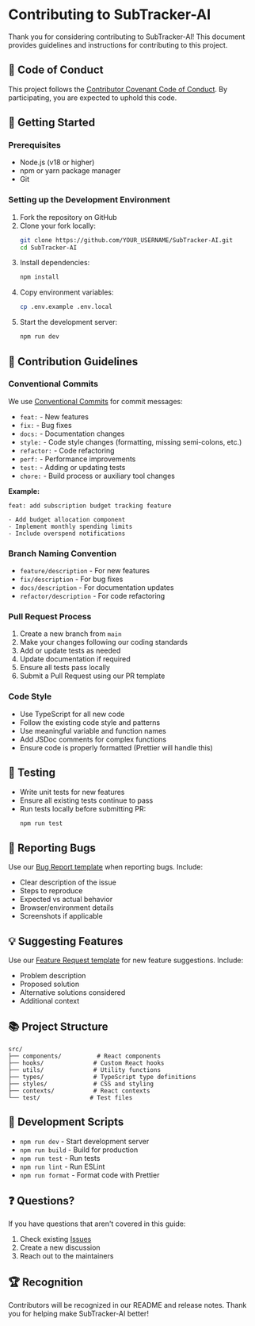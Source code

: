 # Contributing to SubTracker-AI

Thank you for considering contributing to SubTracker-AI! This document provides guidelines and instructions for contributing to this project.

## 🤝 Code of Conduct

This project follows the [Contributor Covenant Code of Conduct](https://www.contributor-covenant.org/version/2/1/code_of_conduct/). By participating, you are expected to uphold this code.

## 🚀 Getting Started

### Prerequisites

- Node.js (v18 or higher)
- npm or yarn package manager
- Git

### Setting up the Development Environment

1. Fork the repository on GitHub
2. Clone your fork locally:
   ```bash
   git clone https://github.com/YOUR_USERNAME/SubTracker-AI.git
   cd SubTracker-AI
   ```
3. Install dependencies:
   ```bash
   npm install
   ```
4. Copy environment variables:
   ```bash
   cp .env.example .env.local
   ```
5. Start the development server:
   ```bash
   npm run dev
   ```

## 📝 Contribution Guidelines

### Conventional Commits

We use [Conventional Commits](https://www.conventionalcommits.org/) for commit messages:

- `feat:` - New features
- `fix:` - Bug fixes
- `docs:` - Documentation changes
- `style:` - Code style changes (formatting, missing semi-colons, etc.)
- `refactor:` - Code refactoring
- `perf:` - Performance improvements
- `test:` - Adding or updating tests
- `chore:` - Build process or auxiliary tool changes

**Example:**
```
feat: add subscription budget tracking feature

- Add budget allocation component
- Implement monthly spending limits
- Include overspend notifications
```

### Branch Naming Convention

- `feature/description` - For new features
- `fix/description` - For bug fixes
- `docs/description` - For documentation updates
- `refactor/description` - For code refactoring

### Pull Request Process

1. Create a new branch from `main`
2. Make your changes following our coding standards
3. Add or update tests as needed
4. Update documentation if required
5. Ensure all tests pass locally
6. Submit a Pull Request using our PR template

### Code Style

- Use TypeScript for all new code
- Follow the existing code style and patterns
- Use meaningful variable and function names
- Add JSDoc comments for complex functions
- Ensure code is properly formatted (Prettier will handle this)

## 🧪 Testing

- Write unit tests for new features
- Ensure all existing tests continue to pass
- Run tests locally before submitting PR:
  ```bash
  npm run test
  ```

## 🐛 Reporting Bugs

Use our [Bug Report template](.github/ISSUE_TEMPLATE/bug_report.yml) when reporting bugs. Include:

- Clear description of the issue
- Steps to reproduce
- Expected vs actual behavior
- Browser/environment details
- Screenshots if applicable

## 💡 Suggesting Features

Use our [Feature Request template](.github/ISSUE_TEMPLATE/feature_request.yml) for new feature suggestions. Include:

- Problem description
- Proposed solution
- Alternative solutions considered
- Additional context

## 📚 Project Structure

```
src/
├── components/          # React components
├── hooks/              # Custom React hooks
├── utils/              # Utility functions
├── types/              # TypeScript type definitions
├── styles/             # CSS and styling
├── contexts/           # React contexts
└── test/              # Test files
```

## 🔧 Development Scripts

- `npm run dev` - Start development server
- `npm run build` - Build for production
- `npm run test` - Run tests
- `npm run lint` - Run ESLint
- `npm run format` - Format code with Prettier

## ❓ Questions?

If you have questions that aren't covered in this guide:

1. Check existing [Issues](https://github.com/leano777/SubTracker-AI/issues)
2. Create a new discussion
3. Reach out to the maintainers

## 🏆 Recognition

Contributors will be recognized in our README and release notes. Thank you for helping make SubTracker-AI better!
